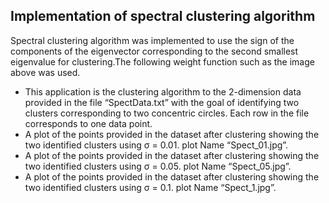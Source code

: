 ## Implementation of spectral clustering algorithm

Spectral clustering algorithm was implemented to use the sign of the components of the eigenvector corresponding to the second smallest eigenvalue for clustering.The following weight function such as the image above was used.
<ul>
<li>This application is the clustering algorithm to the 2-dimension data provided in the file “SpectData.txt” with the goal of 
identifying two clusters corresponding to two concentric circles. Each row in the file corresponds to one data point.</li>
<li>A plot of the points provided in the dataset after clustering showing the two identified clusters using σ = 0.01. plot Name “Spect_01.jpg”.</li>  
<li>A plot of the points provided in the dataset after clustering showing the two identified clusters using σ = 0.05. plot Name “Spect_05.jpg”.</li> 
<li>A plot of the points provided in the dataset after clustering showing the two identified clusters using σ = 0.1. plot Name “Spect_1.jpg”.</li>
</ul>

